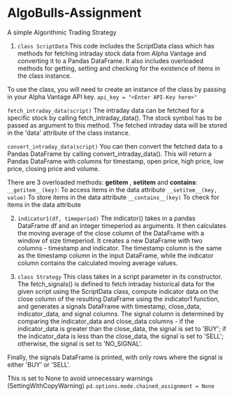 # AlgoBulls-Assignment
A simple Algorithmic Trading Strategy

1) ``` class ScriptData ```
This code includes the ScriptData class which has methods for fetching intraday stock data from Alpha Vantage and converting it to a Pandas DataFrame. It also includes overloaded methods for getting, setting and checking for the existence of items in the class instance.

To use the class, you will need to create an instance of the class by passing in your Alpha Vantage API key.
```api_key = "<Enter API-Key here>"```

``` fetch_intraday_data(script) ```
The intraday data can be fetched for a specific stock by calling fetch_intraday_data(). The stock symbol has to be passed as argument to this method.
The fetched intraday data will be stored in the 'data' attribute of the class instance.

``` convert_intraday_data(script) ```
You can then convert the fetched data to a Pandas DataFrame by calling convert_intraday_data().
This will return a Pandas DataFrame with columns for timestamp, open price, high price, low price, closing price and volume.

There are 3 overloaded methods: __getitem__ , __setitem__ and __contains__:
``` __getitem__(key) ```: To access items in the data attribute
``` __setitem__(key, value) ``` To store items in the data attribute
``` __contains__(key) ``` To check for items in the data attribute

2) ``` indicator1(df, timeperiod) ```
The indicator() takes in a pandas DataFrame df and an integer timeperiod as arguments. It then calculates the moving average of the close column of the DataFrame with a window of size timeperiod. It creates a new DataFrame with two columns - timestamp and indicator. The timestamp column is the same as the timestamp column in the input DataFrame, while the indicator column contains the calculated moving average values.

3) ``` class Strategy ```
This class takes in a script parameter in its constructor. The fetch_signals() is defined to fetch intraday historical data for the given script using the ScriptData class, compute indicator data on the close column of the resulting DataFrame using the indicator1 function, and generates a signals DataFrame with timestamp, close_data, indicator_data, and signal columns. The signal column is determined by comparing the indicator_data and close_data columns - if the indicator_data is greater than the close_data, the signal is set to 'BUY'; if the indicator_data is less than the close_data, the signal is set to 'SELL'; otherwise, the signal is set to 'NO_SIGNAL'.

Finally, the signals DataFrame is printed, with only rows where the signal is either 'BUY' or 'SELL'.

This is set to None to avoid unnecessary warnings (SettingWithCopyWarning)
```pd.options.mode.chained_assignment = None```
